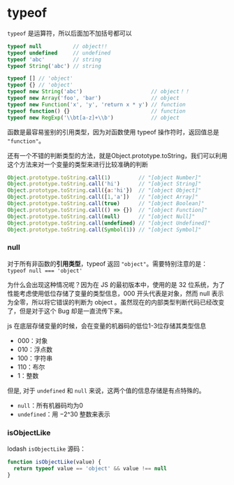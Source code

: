 # typeof

`typeof` 是运算符，所以后面加不加括号都可以

```javascript
typeof null          // object!!
typeof undefined     // undefined 
typeof 'abc'         // string
typeof String('abc') // string

typeof [] // 'object'
typeof {} // 'object'
typeof new String('abc')                      // object！！
typeof new Array('foo', 'bar')                // object
typeof new Function('x', 'y', 'return x * y') // function
typeof function() {}                          // function
typeof new RegExp('\\bt[a-z]+\\b')            // object
```

函数是最容易鉴别的引用类型，因为对函数使用 typeof 操作符时，返回值总是 `"function"`。

还有一个不错的判断类型的方法，就是Object.prototype.toString，我们可以利用这个方法来对一个变量的类型来进行比较准确的判断

```javascript
Object.prototype.toString.call(1)         // "[object Number]"
Object.prototype.toString.call('hi')      // "[object String]"
Object.prototype.toString.call({a:'hi'})  // "[object Object]"
Object.prototype.toString.call([1,'a'])   // "[object Array]"
Object.prototype.toString.call(true)      // "[object Boolean]"
Object.prototype.toString.call(() => {})  // "[object Function]"
Object.prototype.toString.call(null)      // "[object Null]"
Object.prototype.toString.call(undefined) // "[object Undefined]"
Object.prototype.toString.call(Symbol(1)) // "[object Symbol]"
```

### null

对于所有非函数的**引用类型**，typeof 返回 `"object"`。需要特别注意的是： `typeof null === 'object'`

为什么会出现这种情况呢？因为在 JS 的最初版本中，使用的是 32 位系统，为了性能考虑使用低位存储了变量的类型信息，000 开头代表是对象，然而 null 表示为全零，所以将它错误的判断为 object 。虽然现在的内部类型判断代码已经改变了，但是对于这个 Bug 却是一直流传下来。

js 在底层存储变量的时候，会在变量的机器码的低位1-3位存储其类型信息

* 000：对象
* 010：浮点数
* 100：字符串
* 110：布尔
* 1：整数

但是, 对于 `undefined` 和 `null` 来说，这两个值的信息存储是有点特殊的。

* `null`：所有机器码均为0
* `undefined`：用 −2^30 整数来表示

### isObjectLike

lodash `isObjectLike` 源码：

```javascript
function isObjectLike(value) {
  return typeof value == 'object' && value !== null
}
```



